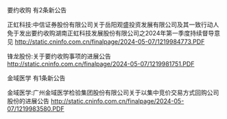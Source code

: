 要约收购 有2条新公告 

正虹科技:中信证券股份有限公司关于岳阳观盛投资发展有限公司及其一致行动人免于发出要约收购湖南正虹科技发展股份有限公司之2024年第一季度持续督导意见 http://static.cninfo.com.cn/finalpage/2024-05-07/1219984773.PDF 

锋龙股份:关于要约收购事项的进展公告 http://static.cninfo.com.cn/finalpage/2024-05-07/1219981751.PDF 

金域医学 有1条新公告 

金域医学:广州金域医学检验集团股份有限公司关于以集中竞价交易方式回购公司股份的进展公告 http://static.cninfo.com.cn/finalpage/2024-05-07/1219983580.PDF 

